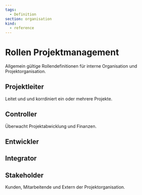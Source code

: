 ```yaml
---
tags:
  - Definition
section: organisation
kind:
  - reference
---
```

# Rollen Projektmanagement

Allgemein gültige Rollendefinitionen für interne Organisation und Projektorganisation.

## Projektleiter

Leitet und und korrdiniert ein oder mehrere Projekte.

## Controller

Überwacht Projektabwicklung und Finanzen.

## Entwickler

## Integrator

## Stakeholder

Kunden, Mitarbeitende und Extern der Projektorganisation.